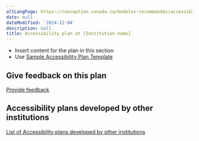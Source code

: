 ```yaml
---
altLangPage: https://conception.canada.ca/modeles-recommandes/accessibilite/accueil-rapports-progres.html
date: null
dateModified: '2024-12-04'
description: null
title: Accessibility plan at [Institution name]
---
```


<ul>
  <li>Insert content for the plan in this section</li>
  <li>Use <a href="https://www.canada.ca/en/employment-social-development/programs/accessible-canada-regulations-guidance/accessibility-plans/template.html">Sample Accessibility Plan Template</a></li>
</ul>

<h2>Give feedback on this plan</h2>
<p><a href="feedback-form">Provide feedback</a></p>

<h2>Accessibility plans developed by other institutions</h2>
<p><a href="https://open.canada.ca/en">List of Accessibility plans developed by other institutions</a></p>
